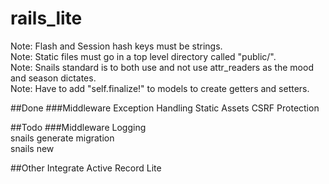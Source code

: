# rails_lite

Note: Flash and Session hash keys must be strings.  
Note: Static files must go in a top level directory called "public/".  
Note: Snails standard is to both use and not use attr_readers as the mood and season dictates.  
Note: Have to add "self.finalize!" to models to create getters and setters.  

##Done
###Middleware
Exception Handling
Static Assets
CSRF Protection  

##Todo
###Middleware
Logging  
snails generate migration  
snails new  

##Other
Integrate Active Record Lite
